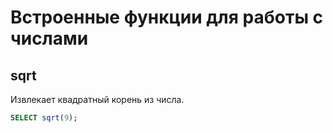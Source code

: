 # Встроенные функции для работы с числами

## sqrt

Извлекает квадратный корень из числа.

```sql
SELECT sqrt(9);
```
